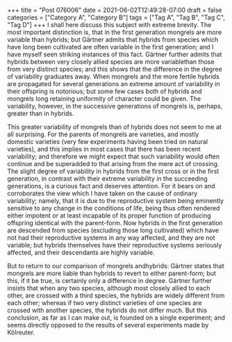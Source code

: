 +++
title = "Post 076006"
date = 2021-06-02T12:49:28-07:00
draft = false
categories = ["Category A", "Category B"]
tags = ["Tag A", "Tag B", "Tag C", "Tag D"]
+++
I shall here discuss this subject with extreme brevity. The most important distinction is, that in the first generation mongrels are more variable than hybrids; but Gärtner admits that hybrids from species which have long been cultivated are often variable in the first generation; and I have myself seen striking instances of this fact. Gärtner further admits that hybrids between very closely allied species are more variablethan those from very distinct species; and this shows that the difference in the degree of variability graduates away. When mongrels and the more fertile hybrids are propagated for several generations an extreme amount of variability in their offspring is notorious; but some few cases both of hybrids and mongrels long retaining uniformity of character could be given. The variability, however, in the successive generations of mongrels is, perhaps, greater than in hybrids.

This greater variability of mongrels than of hybrids does not seem to me at all surprising. For the parents of mongrels are varieties, and mostly domestic varieties (very few experiments having been tried on natural varieties), and this implies in most cases that there has been recent variability; and therefore we might expect that such variability would often continue and be superadded to that arising from the mere act of crossing. The slight degree of variability in hybrids from the first cross or in the first generation, in contrast with their extreme variability in the succeeding generations, is a curious fact and deserves attention. For it bears on and corroborates the view which I have taken on the cause of ordinary variability; namely, that it is due to the reproductive system being eminently sensitive to any change in the conditions of life, being thus often rendered either impotent or at least incapable of its proper function of producing offspring identical with the parent-form. Now hybrids in the first generation are descended from species (excluding those long cultivated) which have not had their reproductive systems in any way affected, and they are not variable; but hybrids themselves have their reproductive systems seriously affected, and their descendants are highly variable.

But to return to our comparison of mongrels andhybrids: Gärtner states that mongrels are more liable than hybrids to revert to either parent-form; but this, if it be true, is certainly only a difference in degree. Gärtner further insists that when any two species, although most closely allied to each other, are crossed with a third species, the hybrids are widely different from each other; whereas if two very distinct varieties of one species are crossed with another species, the hybrids do not differ much. But this conclusion, as far as I can make out, is founded on a single experiment; and seems directly opposed to the results of several experiments made by Kölreuter.
